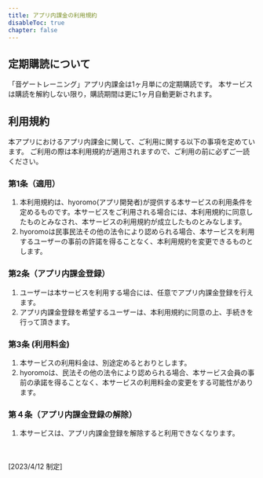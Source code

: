 ```yaml
---
title: アプリ内課金の利用規約
disableToc: true
chapter: false
---
```


## 定期購読について

「音ゲートレーニング」アプリ内課金は1ヶ月単にの定期購読です。
本サービスは購読を解約しない限り，購読期間は更に1ヶ月自動更新されます。

## 利用規約

本アプリにおけるアプリ内課金に関して、ご利用に関する以下の事項を定めています。
ご利用の際は本利用規約が適用されますので、ご利用の前に必ずご一読ください。

### 第1条（適用）

1. 本利用規約は、hyoromo(アプリ開発者)が提供する本サービスの利用条件を定めるものです。本サービスをご利用される場合には、本利用規約に同意したものとみなされ、本サービスの利用規約が成立したものとみなします。
2. hyoromoは民事民法その他の法令により認められる場合、本サービスを利用するユーザーの事前の許諾を得ることなく、本利用規約を変更できるものとします。

### 第2条（アプリ内課金登録）

1. ユーザーは本サービスを利用する場合には、任意でアプリ内課金登録を行えます。
2. アプリ内課金登録を希望するユーザーは、本利用規約に同意の上、手続きを行って頂きます。

### 第3条 (利用料金)

1. 本サービスの利用料金は、別途定めるとおりとします。
2. hyoromoは、民法その他の法令により認められる場合、本サービス会員の事前の承諾を得ることなく、本サービスの利用料金の変更をする可能性があります。

### 第４条（アプリ内課金登録の解除）

1. 本サービスは、アプリ内課金登録を解除すると利用できなくなります。


<br><br>
[2023/4/12 制定]